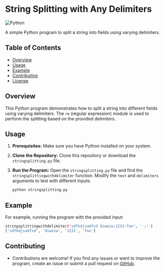 # String Splitting with Any Delimiters
![Python](https://img.shields.io/badge/python-3.9+-blue)


  <p>A simple Python program to split a string into fields using varying delimiters.</p>
</div>

## Table of Contents
- [Overview](#overview)
- [Usage](#usage)
- [Example](#example)
- [Contributing](#contributing)
- [License](#license)

## Overview

This Python program demonstrates how to split a string into different fields using varying delimiters. The `re` (regular expression) module is used to perform the splitting based on the provided delimiters.

## Usage

1. **Prerequisites:** Make sure you have Python installed on your system.

2. **Clone the Repository:** Clone this repository or download the `stringsplitting.py` file.

3. **Run the Program:** Open the `stringsplitting.py` file and find the `stringsplittingwithdelimiter` function. Modify the `text` and `delimiters` arguments to test with different inputs.

   ```bash
   python stringsplitting.py

  ## Example

  For example, running the program with the provided input:

  ```bash
  stringsplittingwithdelimiter("sdfkdjsadfsd diweiw;1231:foo", ' ;:')
  ['sdfkdjsadfsd', 'diweiw', '1231', 'foo']
  ```
 ## Contributing
- <p>Contributions are welcome! If you find any issues or want to improve the program, create an issue or submit a pull request on <a href="https://github.com/your-username/your-repo">GitHub</a>.</p>
 
